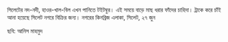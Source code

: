সিলেটের নদ-নদী, হাওর-খাল-বিল এখন পানিতে টইটম্বুর। এই সময়ে বাড়ে মাছ ধরার ফাঁদের চাহিদা। ট্রাকে করে চাঁই আনা হয়েছে সিলেট নগরে বিক্রির জন্য। নগরের কিনব্রিজ এলাকা, সিলেট, ২৭ জুন

ছবি: আনিস মাহমুদ
